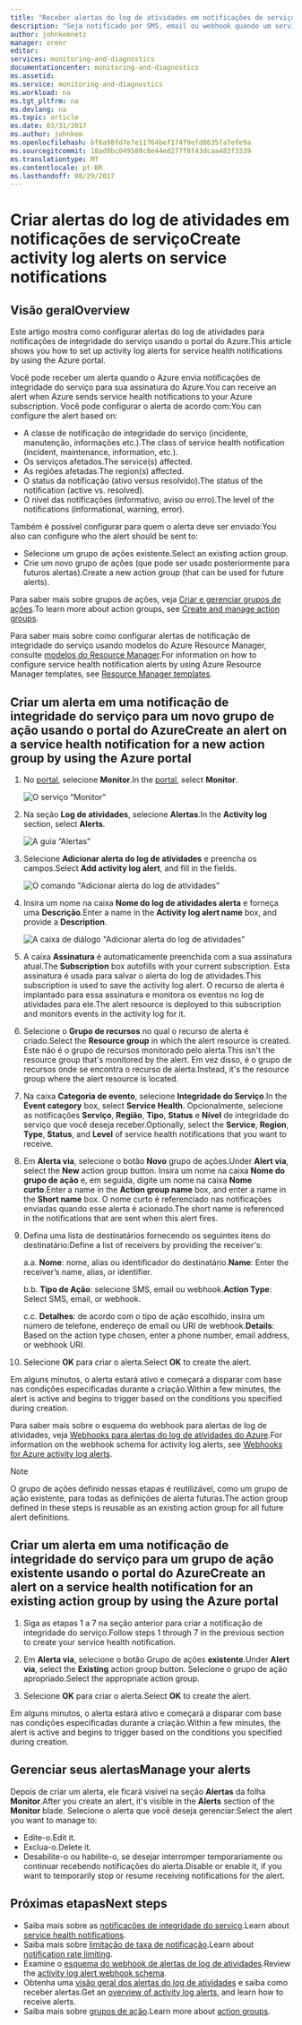 ```yaml
---
title: "Receber alertas do log de atividades em notificações de serviço | Microsoft Docs"
description: "Seja notificado por SMS, email ou webhook quando um serviço do Azure for executado."
author: johnkemnetz
manager: orenr
editor: 
services: monitoring-and-diagnostics
documentationcenter: monitoring-and-diagnostics
ms.assetid: 
ms.service: monitoring-and-diagnostics
ms.workload: na
ms.tgt_pltfrm: na
ms.devlang: na
ms.topic: article
ms.date: 03/31/2017
ms.author: johnkem
ms.openlocfilehash: bf6a98fd7e7e11764bef174f9efd0635fa7efe9a
ms.sourcegitcommit: 18ad9bc049589c8e44ed277f8f43dcaa483f3339
ms.translationtype: MT
ms.contentlocale: pt-BR
ms.lasthandoff: 08/29/2017
---
```

# <a name="create-activity-log-alerts-on-service-notifications"></a><span data-ttu-id="32a10-103">Criar alertas do log de atividades em notificações de serviço</span><span class="sxs-lookup"><span data-stu-id="32a10-103">Create activity log alerts on service notifications</span></span>
## <a name="overview"></a><span data-ttu-id="32a10-104">Visão geral</span><span class="sxs-lookup"><span data-stu-id="32a10-104">Overview</span></span>
<span data-ttu-id="32a10-105">Este artigo mostra como configurar alertas do log de atividades para notificações de integridade do serviço usando o portal do Azure.</span><span class="sxs-lookup"><span data-stu-id="32a10-105">This article shows you how to set up activity log alerts for service health notifications by using the Azure portal.</span></span>  

<span data-ttu-id="32a10-106">Você pode receber um alerta quando o Azure envia notificações de integridade do serviço para sua assinatura do Azure.</span><span class="sxs-lookup"><span data-stu-id="32a10-106">You can receive an alert when Azure sends service health notifications to your Azure subscription.</span></span> <span data-ttu-id="32a10-107">Você pode configurar o alerta de acordo com:</span><span class="sxs-lookup"><span data-stu-id="32a10-107">You can configure the alert based on:</span></span>

- <span data-ttu-id="32a10-108">A classe de notificação de integridade do serviço (incidente, manutenção, informações etc.).</span><span class="sxs-lookup"><span data-stu-id="32a10-108">The class of service health notification (incident, maintenance, information, etc.).</span></span>
- <span data-ttu-id="32a10-109">Os serviços afetados.</span><span class="sxs-lookup"><span data-stu-id="32a10-109">The service(s) affected.</span></span>
- <span data-ttu-id="32a10-110">As regiões afetadas.</span><span class="sxs-lookup"><span data-stu-id="32a10-110">The region(s) affected.</span></span>
- <span data-ttu-id="32a10-111">O status da notificação (ativo versus resolvido).</span><span class="sxs-lookup"><span data-stu-id="32a10-111">The status of the notification (active vs. resolved).</span></span>
- <span data-ttu-id="32a10-112">O nível das notificações (informativo, aviso ou erro).</span><span class="sxs-lookup"><span data-stu-id="32a10-112">The level of the notifications (informational, warning, error).</span></span>

<span data-ttu-id="32a10-113">Também é possível configurar para quem o alerta deve ser enviado:</span><span class="sxs-lookup"><span data-stu-id="32a10-113">You also can configure who the alert should be sent to:</span></span>

- <span data-ttu-id="32a10-114">Selecione um grupo de ações existente.</span><span class="sxs-lookup"><span data-stu-id="32a10-114">Select an existing action group.</span></span>
- <span data-ttu-id="32a10-115">Crie um novo grupo de ações (que pode ser usado posteriormente para futuros alertas).</span><span class="sxs-lookup"><span data-stu-id="32a10-115">Create a new action group (that can be used for future alerts).</span></span>

<span data-ttu-id="32a10-116">Para saber mais sobre grupos de ações, veja [Criar e gerenciar grupos de ações](monitoring-action-groups.md).</span><span class="sxs-lookup"><span data-stu-id="32a10-116">To learn more about action groups, see [Create and manage action groups](monitoring-action-groups.md).</span></span>

<span data-ttu-id="32a10-117">Para saber mais sobre como configurar alertas de notificação de integridade do serviço usando modelos do Azure Resource Manager, consulte [modelos do Resource Manager](monitoring-create-activity-log-alerts-with-resource-manager-template.md).</span><span class="sxs-lookup"><span data-stu-id="32a10-117">For information on how to configure service health notification alerts by using Azure Resource Manager templates, see [Resource Manager templates](monitoring-create-activity-log-alerts-with-resource-manager-template.md).</span></span>

## <a name="create-an-alert-on-a-service-health-notification-for-a-new-action-group-by-using-the-azure-portal"></a><span data-ttu-id="32a10-118">Criar um alerta em uma notificação de integridade do serviço para um novo grupo de ação usando o portal do Azure</span><span class="sxs-lookup"><span data-stu-id="32a10-118">Create an alert on a service health notification for a new action group by using the Azure portal</span></span>
1. <span data-ttu-id="32a10-119">No [portal](https://portal.azure.com), selecione **Monitor**.</span><span class="sxs-lookup"><span data-stu-id="32a10-119">In the [portal](https://portal.azure.com), select **Monitor**.</span></span>

    ![O serviço “Monitor”](./media/monitoring-activity-log-alerts-on-service-notifications/home-monitor.png)

2. <span data-ttu-id="32a10-121">Na seção **Log de atividades**, selecione **Alertas**.</span><span class="sxs-lookup"><span data-stu-id="32a10-121">In the **Activity log** section, select **Alerts**.</span></span>

    ![A guia “Alertas”](./media/monitoring-activity-log-alerts-on-service-notifications/alerts-blades.png)

3. <span data-ttu-id="32a10-123">Selecione **Adicionar alerta do log de atividades** e preencha os campos.</span><span class="sxs-lookup"><span data-stu-id="32a10-123">Select **Add activity log alert**, and fill in the fields.</span></span>

    ![O comando "Adicionar alerta do log de atividades"](./media/monitoring-activity-log-alerts-on-service-notifications/add-activity-log-alert.png)

4. <span data-ttu-id="32a10-125">Insira um nome na caixa **Nome do log de atividades alerta** e forneça uma **Descrição**.</span><span class="sxs-lookup"><span data-stu-id="32a10-125">Enter a name in the **Activity log alert name** box, and provide a **Description**.</span></span>

    ![A caixa de diálogo "Adicionar alerta do log de atividades"](./media/monitoring-activity-log-alerts-on-service-notifications/activity-log-alert-service-notification-new-action-group.png)

5. <span data-ttu-id="32a10-127">A caixa **Assinatura** é automaticamente preenchida com a sua assinatura atual.</span><span class="sxs-lookup"><span data-stu-id="32a10-127">The **Subscription** box autofills with your current subscription.</span></span> <span data-ttu-id="32a10-128">Esta assinatura é usada para salvar o alerta do log de atividades.</span><span class="sxs-lookup"><span data-stu-id="32a10-128">This subscription is used to save the activity log alert.</span></span> <span data-ttu-id="32a10-129">O recurso de alerta é implantado para essa assinatura e monitora os eventos no log de atividades para ele.</span><span class="sxs-lookup"><span data-stu-id="32a10-129">The alert resource is deployed to this subscription and monitors events in the activity log for it.</span></span>

6. <span data-ttu-id="32a10-130">Selecione o **Grupo de recursos** no qual o recurso de alerta é criado.</span><span class="sxs-lookup"><span data-stu-id="32a10-130">Select the **Resource group** in which the alert resource is created.</span></span> <span data-ttu-id="32a10-131">Este não é o grupo de recursos monitorado pelo alerta.</span><span class="sxs-lookup"><span data-stu-id="32a10-131">This isn't the resource group that's monitored by the alert.</span></span> <span data-ttu-id="32a10-132">Em vez disso, é o grupo de recursos onde se encontra o recurso de alerta.</span><span class="sxs-lookup"><span data-stu-id="32a10-132">Instead, it's the resource group where the alert resource is located.</span></span>

7. <span data-ttu-id="32a10-133">Na caixa **Categoria de evento**, selecione **Integridade do Serviço**.</span><span class="sxs-lookup"><span data-stu-id="32a10-133">In the **Event category** box, select **Service Health**.</span></span> <span data-ttu-id="32a10-134">Opcionalmente, selecione as notificações **Serviço**, **Região**, **Tipo**, **Status** e **Nível** de integridade do serviço que você deseja receber.</span><span class="sxs-lookup"><span data-stu-id="32a10-134">Optionally, select the **Service**, **Region**, **Type**, **Status**, and **Level** of service health notifications that you want to receive.</span></span>

8. <span data-ttu-id="32a10-135">Em **Alerta via**, selecione o botão **Novo** grupo de ações.</span><span class="sxs-lookup"><span data-stu-id="32a10-135">Under **Alert via**, select the **New** action group button.</span></span> <span data-ttu-id="32a10-136">Insira um nome na caixa **Nome do grupo de ação** e, em seguida, digite um nome na caixa **Nome curto**.</span><span class="sxs-lookup"><span data-stu-id="32a10-136">Enter a name in the **Action group name** box, and enter a name in the **Short name** box.</span></span> <span data-ttu-id="32a10-137">O nome curto é referenciado nas notificações enviadas quando esse alerta é acionado.</span><span class="sxs-lookup"><span data-stu-id="32a10-137">The short name is referenced in the notifications that are sent when this alert fires.</span></span>

9. <span data-ttu-id="32a10-138">Defina uma lista de destinatários fornecendo os seguintes itens do destinatário:</span><span class="sxs-lookup"><span data-stu-id="32a10-138">Define a list of receivers by providing the receiver's:</span></span>

    <span data-ttu-id="32a10-139">a.</span><span class="sxs-lookup"><span data-stu-id="32a10-139">a.</span></span> <span data-ttu-id="32a10-140">**Nome**: nome, alias ou identificador do destinatário.</span><span class="sxs-lookup"><span data-stu-id="32a10-140">**Name**: Enter the receiver’s name, alias, or identifier.</span></span>

    <span data-ttu-id="32a10-141">b.</span><span class="sxs-lookup"><span data-stu-id="32a10-141">b.</span></span> <span data-ttu-id="32a10-142">**Tipo de Ação**: selecione SMS, email ou webhook.</span><span class="sxs-lookup"><span data-stu-id="32a10-142">**Action Type**: Select SMS, email, or webhook.</span></span>

    <span data-ttu-id="32a10-143">c.</span><span class="sxs-lookup"><span data-stu-id="32a10-143">c.</span></span> <span data-ttu-id="32a10-144">**Detalhes**: de acordo com o tipo de ação escolhido, insira um número de telefone, endereço de email ou URI de webhook.</span><span class="sxs-lookup"><span data-stu-id="32a10-144">**Details**: Based on the action type chosen, enter a phone number, email address, or webhook URI.</span></span>

10. <span data-ttu-id="32a10-145">Selecione **OK** para criar o alerta.</span><span class="sxs-lookup"><span data-stu-id="32a10-145">Select **OK** to create the alert.</span></span>

<span data-ttu-id="32a10-146">Em alguns minutos, o alerta estará ativo e começará a disparar com base nas condições especificadas durante a criação.</span><span class="sxs-lookup"><span data-stu-id="32a10-146">Within a few minutes, the alert is active and begins to trigger based on the conditions you specified during creation.</span></span>

<span data-ttu-id="32a10-147">Para saber mais sobre o esquema do webhook para alertas de log de atividades, veja [Webhooks para alertas do log de atividades do Azure](monitoring-activity-log-alerts-webhook.md).</span><span class="sxs-lookup"><span data-stu-id="32a10-147">For information on the webhook schema for activity log alerts, see [Webhooks for Azure activity log alerts](monitoring-activity-log-alerts-webhook.md).</span></span>

>[!NOTE]
><span data-ttu-id="32a10-148">O grupo de ações definido nessas etapas é reutilizável, como um grupo de ação existente, para todas as definições de alerta futuras.</span><span class="sxs-lookup"><span data-stu-id="32a10-148">The action group defined in these steps is reusable as an existing action group for all future alert definitions.</span></span>
>
>

## <a name="create-an-alert-on-a-service-health-notification-for-an-existing-action-group-by-using-the-azure-portal"></a><span data-ttu-id="32a10-149">Criar um alerta em uma notificação de integridade do serviço para um grupo de ação existente usando o portal do Azure</span><span class="sxs-lookup"><span data-stu-id="32a10-149">Create an alert on a service health notification for an existing action group by using the Azure portal</span></span>

1. <span data-ttu-id="32a10-150">Siga as etapas 1 a 7 na seção anterior para criar a notificação de integridade do serviço.</span><span class="sxs-lookup"><span data-stu-id="32a10-150">Follow steps 1 through 7 in the previous section to create your service health notification.</span></span> 

2. <span data-ttu-id="32a10-151">Em **Alerta via**, selecione o botão Grupo de ações **existente**.</span><span class="sxs-lookup"><span data-stu-id="32a10-151">Under **Alert via**, select the **Existing** action group button.</span></span> <span data-ttu-id="32a10-152">Selecione o grupo de ação apropriado.</span><span class="sxs-lookup"><span data-stu-id="32a10-152">Select the appropriate action group.</span></span>

3. <span data-ttu-id="32a10-153">Selecione **OK** para criar o alerta.</span><span class="sxs-lookup"><span data-stu-id="32a10-153">Select **OK** to create the alert.</span></span>

<span data-ttu-id="32a10-154">Em alguns minutos, o alerta estará ativo e começará a disparar com base nas condições especificadas durante a criação.</span><span class="sxs-lookup"><span data-stu-id="32a10-154">Within a few minutes, the alert is active and begins to trigger based on the conditions you specified during creation.</span></span>

## <a name="manage-your-alerts"></a><span data-ttu-id="32a10-155">Gerenciar seus alertas</span><span class="sxs-lookup"><span data-stu-id="32a10-155">Manage your alerts</span></span>

<span data-ttu-id="32a10-156">Depois de criar um alerta, ele ficará visível na seção **Alertas** da folha **Monitor**.</span><span class="sxs-lookup"><span data-stu-id="32a10-156">After you create an alert, it's visible in the **Alerts** section of the **Monitor** blade.</span></span> <span data-ttu-id="32a10-157">Selecione o alerta que você deseja gerenciar:</span><span class="sxs-lookup"><span data-stu-id="32a10-157">Select the alert you want to manage to:</span></span>

* <span data-ttu-id="32a10-158">Edite-o.</span><span class="sxs-lookup"><span data-stu-id="32a10-158">Edit it.</span></span>
* <span data-ttu-id="32a10-159">Exclua-o.</span><span class="sxs-lookup"><span data-stu-id="32a10-159">Delete it.</span></span>
* <span data-ttu-id="32a10-160">Desabilite-o ou habilite-o, se desejar interromper temporariamente ou continuar recebendo notificações do alerta.</span><span class="sxs-lookup"><span data-stu-id="32a10-160">Disable or enable it, if you want to temporarily stop or resume receiving notifications for the alert.</span></span>

## <a name="next-steps"></a><span data-ttu-id="32a10-161">Próximas etapas</span><span class="sxs-lookup"><span data-stu-id="32a10-161">Next steps</span></span>
- <span data-ttu-id="32a10-162">Saiba mais sobre as [notificações de integridade do serviço](monitoring-service-notifications.md).</span><span class="sxs-lookup"><span data-stu-id="32a10-162">Learn about [service health notifications](monitoring-service-notifications.md).</span></span>
- <span data-ttu-id="32a10-163">Saiba mais sobre [limitação de taxa de notificação](monitoring-alerts-rate-limiting.md).</span><span class="sxs-lookup"><span data-stu-id="32a10-163">Learn about [notification rate limiting](monitoring-alerts-rate-limiting.md).</span></span>
- <span data-ttu-id="32a10-164">Examine o [esquema do webhook de alertas de log de atividades](monitoring-activity-log-alerts-webhook.md).</span><span class="sxs-lookup"><span data-stu-id="32a10-164">Review the [activity log alert webhook schema](monitoring-activity-log-alerts-webhook.md).</span></span>
- <span data-ttu-id="32a10-165">Obtenha uma [visão geral dos alertas do log de atividades](monitoring-overview-alerts.md) e saiba como receber alertas.</span><span class="sxs-lookup"><span data-stu-id="32a10-165">Get an [overview of activity log alerts](monitoring-overview-alerts.md), and learn how to receive alerts.</span></span> 
- <span data-ttu-id="32a10-166">Saiba mais sobre [grupos de ação](monitoring-action-groups.md).</span><span class="sxs-lookup"><span data-stu-id="32a10-166">Learn more about [action groups](monitoring-action-groups.md).</span></span>
